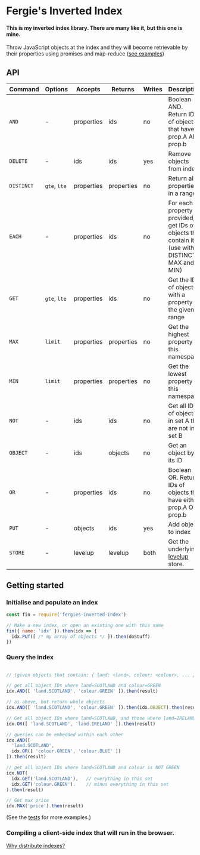 # Fergie's Inverted Index
#### This is my inverted index library. There are many like it, but this one is mine.

Throw JavaScript objects at the index and they will become retrievable by their properties using promises and map-reduce ([see examples](https://github.com/fergiemcdowall/fergies-inverted-index/tree/master/test))


## API

Command   | Options      | Accepts    | Returns    | Writes | Description
--------- | ------------ | ---------- | ---------- | ------ | -----------
`AND`     | -            | properties | ids        | no     | Boolean AND. Return IDs of objects that have prop.A AND prop.b
`DELETE`  | -            | ids        | ids        | yes    | Remove objects from index
`DISTINCT`| `gte`, `lte` | properties | properties | no     | Return all properties in a range.
`EACH`    | -            | properties | ids        | no     | For each property provided, get IDs of objects that contain it (use with DISTINCT, MAX and MIN)
`GET`     | `gte`, `lte` | properties | ids        | no     | Get the IDs of objects with a property in the given range
`MAX`     | `limit`      | properties | properties | no     | Get the highest property in this namespace
`MIN`     | `limit`      | properties | properties | no     | Get the lowest property in this namespace
`NOT`     | -            | ids        | ids        | no     | Get all IDs of objects in set A that are not in set B
`OBJECT`  | -            | ids        | objects    | no     | Get an object by its ID
`OR`      | -            | properties | ids        | no     | Boolean OR. Return IDs of objects that have either prop.A OR prop.b
`PUT`     | -            | objects    | ids        | yes    | Add objects to index
`STORE`   | -            | levelup    | levelup    | both   | Get the underlying [levelup](https://github.com/Level/levelup) store.


## Getting started

### Initialise and populate an index

```javascript
const fin = require('fergies-inverted-index')

// Make a new index, or open an existing one with this name
fin({ name: 'idx' }).then(idx => {
  idx.PUT([ /* my array of objects */ ]).then(doStuff)
})

```

### Query the index

```javascript

// (given objects that contain: { land: <land>, colour: <colour>, ... })

// get all object IDs where land=SCOTLAND and colour=GREEN
idx.AND([ 'land.SCOTLAND', 'colour.GREEN' ]).then(result)

// as above, but return whole objects
idx.AND([ 'land.SCOTLAND', 'colour.GREEN' ]).then(idx.OBJECT).then(result)

// Get all object IDs where land=SCOTLAND, and those where land=IRELAND
idx.OR([ 'land.SCOTLAND', 'land.IRELAND' ]).then(result)

// queries can be embedded within each other
idx.AND([
  'land.SCOTLAND',
  idx.OR([ 'colour.GREEN', 'colour.BLUE' ])
]).then(result)

// get all object IDs where land=SCOTLAND and colour is NOT GREEN
idx.NOT(
  idx.GET('land.SCOTLAND'),   // everything in this set
  idx.GET('colour.GREEN').    // minus everything in this set
).then(result)

// Get max price
idx.MAX('price').then(result)

```

(See the [tests](https://github.com/fergiemcdowall/fergies-inverted-index/tree/master/test) for more examples.)

### Compiling a client-side index that will run in the browser.

[Why distribute indexes?](./BROWSER.md)